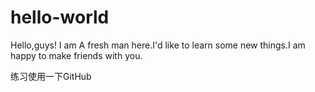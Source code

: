 # hello-world
Hello,guys!
I am A fresh man here.I'd like to learn some new things.I am happy to make friends with you.

练习使用一下GitHub
